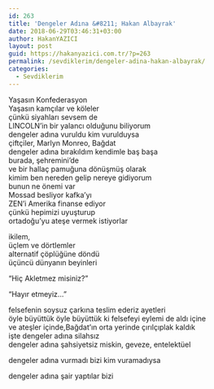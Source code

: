 ```yaml
---
id: 263
title: 'Dengeler Adına &#8211; Hakan Albayrak'
date: 2018-06-29T03:46:31+03:00
author: HakanYAZICI
layout: post
guid: https://hakanyazici.com.tr/?p=263
permalink: /sevdiklerim/dengeler-adina-hakan-albayrak/
categories:
  - Sevdiklerim
---
```

Yaşasın Konfederasyon  
Yaşasın kamçılar ve köleler  
çünkü siyahları sevsem de  
LINCOLN&#8217;in bir yalancı olduğunu biliyorum  
dengeler adına vuruldu kim vurulduysa  
çiftçiler, Marlyn Monreo, Bağdat  
dengeler adına bırakıldım kendimle baş başa  
burada, şehremini&#8217;de  
ve bir hallaç pamuğuna dönüşmüş olarak  
kimim ben nereden gelip nereye gidiyorum  
bunun ne önemi var  
Mossad besliyor kafka&#8217;yı  
ZEN&#8217;i Amerika finanse ediyor  
çünkü hepimizi uyuşturup  
ortadoğu&#8217;yu ateşe vermek istiyorlar

ikilem,  
üçlem ve dörtlemler  
alternatif çöplüğüne döndü  
üçüncü dünyanın beyinleri

&#8220;Hiç Akletmez misiniz?&#8221;

&#8220;Hayır etmeyiz&#8230;&#8221;

felsefenin soysuz çarkına teslim ederiz ayetleri  
öyle büyüttük öyle büyüttük ki felsefeyi eylemi de aldı içine  
ve ateşler içinde,Bağdat&#8217;ın orta yerinde çırılçıplak kaldık  
işte dengeler adına silahsız  
dengeler adına şahsiyetsiz miskin, geveze, entelektüel

dengeler adına vurmadı bizi kim vuramadıysa

dengeler adına şair yaptılar bizi